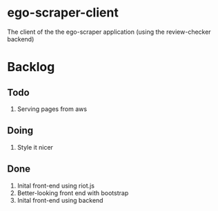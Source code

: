 # ego-scraper-client
The client of the the ego-scraper application (using the review-checker backend)

# Backlog

## Todo
1. Serving pages from aws

## Doing
1. Style it nicer

## Done
1. Inital front-end using riot.js
1. Better-looking front end with bootstrap
2. Inital front-end using backend

